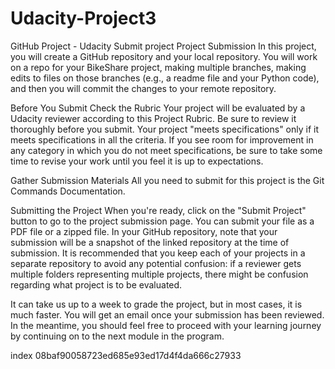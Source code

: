 # Udacity-Project3
GitHub Project - Udacity
Submit project
Project Submission
In this project, you will create a GitHub repository and your local repository. You will work on a repo for your BikeShare project, making multiple branches, making edits to files on those branches (e.g., a readme file and your Python code), and then you will commit the changes to your remote repository.

Before You Submit
Check the Rubric Your project will be evaluated by a Udacity reviewer according to this Project Rubric. Be sure to review it thoroughly before you submit. Your project "meets specifications" only if it meets specifications in all the criteria. If you see room for improvement in any category in which you do not meet specifications, be sure to take some time to revise your work until you feel it is up to expectations.

Gather Submission Materials
All you need to submit for this project is the Git Commands Documentation.

Submitting the Project
When you're ready, click on the "Submit Project" button to go to the project submission page. You can submit your file as a PDF file or a zipped file. In your GitHub repository, note that your submission will be a snapshot of the linked repository at the time of submission. It is recommended that you keep each of your projects in a separate repository to avoid any potential confusion: if a reviewer gets multiple folders representing multiple projects, there might be confusion regarding what project is to be evaluated.

It can take us up to a week to grade the project, but in most cases, it is much faster. You will get an email once your submission has been reviewed. In the meantime, you should feel free to proceed with your learning journey by continuing on to the next module in the program.


index 08baf90058723ed685e93ed17d4f4da666c27933